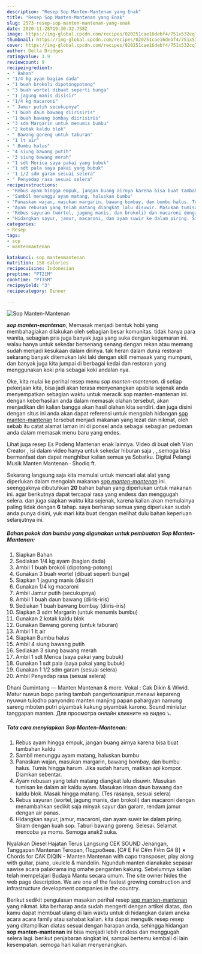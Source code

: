 ```yaml
---
description: "Resep Sop Manten-Mantenan yang Enak"
title: "Resep Sop Manten-Mantenan yang Enak"
slug: 2573-resep-sop-manten-mantenan-yang-enak
date: 2020-11-28T19:30:32.758Z
image: https://img-global.cpcdn.com/recipes/020251cae16debf4/751x532cq70/sop-manten-mantenan-foto-resep-utama.jpg
thumbnail: https://img-global.cpcdn.com/recipes/020251cae16debf4/751x532cq70/sop-manten-mantenan-foto-resep-utama.jpg
cover: https://img-global.cpcdn.com/recipes/020251cae16debf4/751x532cq70/sop-manten-mantenan-foto-resep-utama.jpg
author: Della Bridges
ratingvalue: 3.9
reviewcount: 9
recipeingredient:
- " Bahan"
- "1/4 kg ayam bagian dada"
- "1 buah brokoli dipotongpotong"
- "3 buah wortel dibuat seperti bunga"
- "1 jagung manis disisir"
- "1/4 kg macaroni"
- " Jamur putih secukupnya"
- "1 buah daun bawang diirisiris"
- "1 buah bawang bombay diirisiris"
- "3 sdm Margarin untuk menumis bumbu"
- "2 kotak kaldu blok"
- " Bawang goreng untuk taburan"
- "1 lt air"
- " Bumbu halus"
- "4 siung bawang putih"
- "3 siung bawang merah"
- "1 sdt Merica saya pakai yang bubuk"
- "1 sdt pala saya pakai yang bubuk"
- "1 1/2 sdm garam sesuai selera"
- " Penyedap rasa sesuai selera"
recipeinstructions:
- "Rebus ayam hingga empuk, jangan buang airnya karena bisa buat tambahan kaldu"
- "Sambil menunggu ayam matang, haluskan bumbu"
- "Panaskan wajan, masukan margarin, bawang bombay, dan bumbu halus. Tumis hingga harum. Jika sudah harum, matikan api kompor. Diamkan sebentar."
- "Ayam rebusan yang telah matang diangkat lalu disuwir. Masukan tumisan ke dalam air kaldu ayam. Masukan irisan daun bawang dan kaldu blok. Masak hingga matang. (Tes rasanya, sesuai selera)"
- "Rebus sayuran (wortel, jagung manis, dan brokoli) dan macaroni dengan menambahkan sedikit saja minyak sayur dan garam, rendam jamur dengan air panas."
- "Hidangkan sayur, jamur, macaroni, dan ayam suwir ke dalam piring. Siram dengan kuah sop. Taburi bawang goreng. Selesai. Selamat mencoba ya moms. Semoga anak2 suka."
categories:
- Resep
tags:
- sop
- mantenmantenan

katakunci: sop mantenmantenan 
nutrition: 158 calories
recipecuisine: Indonesian
preptime: "PT21M"
cooktime: "PT35M"
recipeyield: "3"
recipecategory: Dinner

---
```



![Sop Manten-Mantenan](https://img-global.cpcdn.com/recipes/020251cae16debf4/751x532cq70/sop-manten-mantenan-foto-resep-utama.jpg)

<b><i>sop manten-mantenan</i></b>, Memasak menjadi bentuk hobi yang membahagiakan dilakukan oleh sebagian besar komunitas. tidak hanya para wanita, sebagian pria juga banyak juga yang suka dengan kegemaran ini. walau hanya untuk sekedar bersenang senang dengan rekan atau memang sudah menjadi kesukaan dalam dirinya. tak heran dalam dunia restoran sekarang banyak ditemukan laki laki dengan skill memasak yang mumpuni, dan banyak juga kita jumpai di berbagai kedai dan restoran yang menggunakan koki pria sebagai koki andalan nya.

Oke, kita mulai ke perihal resep menu <i>sop manten-mantenan</i>. di setiap pekerjaan kita, bisa jadi akan terasa menyenangkan apabila sejenak anda menyempatkan sebagian waktu untuk meracik sop manten-mantenan ini. dengan keberhasilan anda dalam memasak olahan tersebut, akan menjadikan diri kalian bangga akan hasil olahan kita sendiri. dan juga disini dengan situs ini anda akan dapat referensi untuk mengolah hidangan <u>sop manten-mantenan</u> tersebut menjadi makanan yang lezat dan nikmat, oleh sebab itu catat alamat laman ini di ponsel anda sebagai sebagian pedoman anda dalam memasak menu baru yang endes.

Lihat juga resep Es Podeng Mantenan enak lainnya. Video di buat oleh Vian Creator , isi dalam video hanya untuk sekedar hiburan saja , ,.semoga bisa bermanfaat dan dapat menghibur kalian semua ya Sobatku. Digital Pelangi Musik Manten Mantenan · Shodiq ft.


Sekarang langsung saja kita memulai untuk mencari alat alat yang diperlukan dalam mengolah makanan <u><i>sop manten-mantenan</i></u> ini. seenggaknya dibutuhkan <b>20</b> bahan bahan yang diperlukan untuk makanan ini. agar berikutnya dapat tercapai rasa yang endess dan menggugah selera. dan juga siapkan waktu kita sejenak, karena kalian akan memulainya paling tidak dengan <b>6</b> tahap. saya berharap semua yang diperlukan sudah anda punya disini, yuk mari kita buat dengan melihat dulu bahan keperluan selanjutnya ini.

<!--inarticleads1-->

##### Bahan pokok dan bumbu yang digunakan untuk pembuatan Sop Manten-Mantenan:

1. Siapkan  Bahan
1. Sediakan 1/4 kg ayam (bagian dada)
1. Ambil 1 buah brokoli (dipotong-potong)
1. Gunakan 3 buah wortel (dibuat seperti bunga)
1. Siapkan 1 jagung manis (disisir)
1. Gunakan 1/4 kg macaroni
1. Ambil  Jamur putih (secukupnya)
1. Ambil 1 buah daun bawang (diiris-iris)
1. Sediakan 1 buah bawang bombay (diiris-iris)
1. Siapkan 3 sdm Margarin (untuk menumis bumbu)
1. Gunakan 2 kotak kaldu blok
1. Gunakan  Bawang goreng (untuk taburan)
1. Ambil 1 lt air
1. Siapkan  Bumbu halus
1. Ambil 4 siung bawang putih
1. Sediakan 3 siung bawang merah
1. Ambil 1 sdt Merica (saya pakai yang bubuk)
1. Gunakan 1 sdt pala (saya pakai yang bubuk)
1. Gunakan 1 1/2 sdm garam (sesuai selera)
1. Ambil  Penyedap rasa (sesuai selera)


Dhani Gumintang — Manten Mantenan &amp; more. Vokal : Cak Dikin &amp; Wiwid. Matur nuwun bopo paring tambah pangertosanipun.menawi kepareng nyuwun tulodho panyondro manten manjing papan pahargyan namung sareng mboten putri piyambak kakung piyambak karono. Sound miniatur tanggapan manten. Для просмотра онлайн кликните на видео ⤵. 

<!--inarticleads2-->

##### Tata cara menyiapkan Sop Manten-Mantenan:

1. Rebus ayam hingga empuk, jangan buang airnya karena bisa buat tambahan kaldu
1. Sambil menunggu ayam matang, haluskan bumbu
1. Panaskan wajan, masukan margarin, bawang bombay, dan bumbu halus. Tumis hingga harum. Jika sudah harum, matikan api kompor. Diamkan sebentar.
1. Ayam rebusan yang telah matang diangkat lalu disuwir. Masukan tumisan ke dalam air kaldu ayam. Masukan irisan daun bawang dan kaldu blok. Masak hingga matang. (Tes rasanya, sesuai selera)
1. Rebus sayuran (wortel, jagung manis, dan brokoli) dan macaroni dengan menambahkan sedikit saja minyak sayur dan garam, rendam jamur dengan air panas.
1. Hidangkan sayur, jamur, macaroni, dan ayam suwir ke dalam piring. Siram dengan kuah sop. Taburi bawang goreng. Selesai. Selamat mencoba ya moms. Semoga anak2 suka.


Nyalakan Diesel Hajatan Terus Langsung CEK SOUND Jenangan, Tanggapan Mantenan Teropan, Подробнее. [C# E F# C#m F#m G# B] ➧ Chords for CAK DIQIN - Manten Mantenan with capo transposer, play along with guitar, piano, ukulele &amp; mandolin. Ngunduh manten dianakake sepasar sawise acara palakrama ing omahe penganten kakung. Sebelumnya kalian telah mempelajari Budaya Mantu secara umum. The site owner hides the web page description. We are one of the fastest growing construction and infrastructure development companies in the country. 

Berikut sedikit pengulasan masakan perihal resep <u>sop manten-mantenan</u> yang nikmat. kita berharap anda sudah mengerti dengan artikel diatas, dan kamu dapat membuat ulang di lain waktu untuk di hidangkan dalam aneka acara acara family atau sahabat kalian. kita dapat mengulik resep resep yang ditampilkan diatas sesuai dengan harapan anda, sehingga hidangan <b>sop manten-mantenan</b> ini bisa menjadi lebih endess dan menggugah selera lagi. berikut penjabaran singkat ini, sampai bertemu kembali di lain kesempatan. semoga hari kalian menyenangkan.
